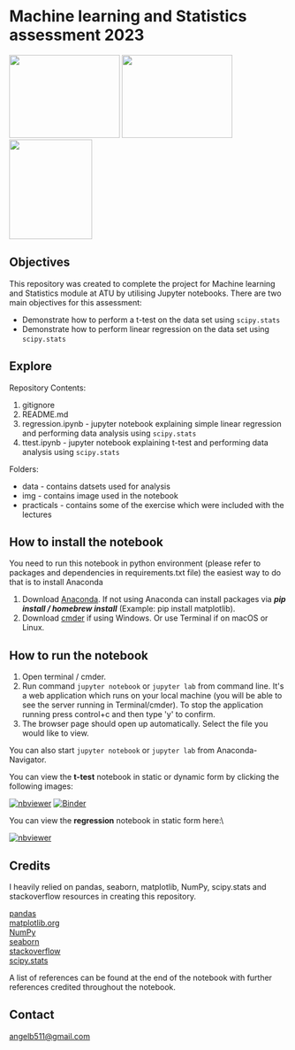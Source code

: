 # Machine learning and Statistics assessment 2023

<p float="left">
  <img src="https://logos-world.net/wp-content/uploads/2021/10/Python-Logo.png" width="200" height="150"/>
  <img src="https://docs.scipy.org/doc/scipy/_static/logo.svg" width="200" height="150"/> 
  <img src="https://upload.wikimedia.org/wikipedia/commons/thumb/3/38/Jupyter_logo.svg/414px-Jupyter_logo.svg.png" width="150" height="180"/>
</p>

## Objectives

This repository was created to complete the project for Machine learning and Statistics module at ATU by utilising Jupyter notebooks.
There are two main objectives for this assessment:
- Demonstrate how to perform a t-test on the data set using `scipy.stats`
- Demonstrate how to perform linear regression on the data set using `scipy.stats`

## Explore

Repository Contents:

1. gitignore
2. README.md
3. regression.ipynb - jupyter notebook explaining simple linear regression and performing data analysis using `scipy.stats`
4. ttest.ipynb -  jupyter notebook explaining t-test and performing data analysis using `scipy.stats`

Folders:
- data - contains datsets used for analysis
- img - contains image used in the notebook
- practicals - contains some of the exercise which were included with the lectures

## How to install the notebook

You need to run this notebook in python environment (please refer to packages and dependencies in requirements.txt file) the easiest way to do that is to install Anaconda
1. Download [Anaconda](https://docs.anaconda.com/anaconda/install/index.html). If not using Anaconda can install packages via ***pip install / homebrew install*** (Example: pip install matplotlib).
2. Download [cmder](https://cmder.net) if using Windows. Or use Terminal if on macOS or Linux.

## How to run the notebook

1. Open terminal / cmder.
2. Run command `jupyter notebook` or `jupyter lab` from command line. It's a web application which runs on your local machine (you will be able to see the server running in Terminal/cmder). To stop the application running press control+c and then type 'y' to confirm.
3. The browser page should open up automatically. Select the file you would like to view.

You can also start `jupyter notebook` or `jupyter lab` from Anaconda-Navigator.

You can view the **t-test** notebook in static or dynamic form by clicking the following images:

[![nbviewer](https://raw.githubusercontent.com/jupyter/design/master/logos/Badges/nbviewer_badge.svg)](https://nbviewer.org/github/angelinka/machine_learning_assessment/blob/main/ttest.ipynb)
[![Binder](https://mybinder.org/badge_logo.svg)](https://mybinder.org/v2/gh/angelinka/machine_learning_assessment/blob/main/ttest.ipynb/HEAD)

You can view the **regression** notebook in static form here:\

[![nbviewer](https://raw.githubusercontent.com/jupyter/design/master/logos/Badges/nbviewer_badge.svg)](https://nbviewer.org/github/angelinka/machine_learning_assessment/blob/main/regression.ipynb)

## Credits
I heavily relied on pandas, seaborn, matplotlib, NumPy, scipy.stats and stackoverflow resources in creating this repository.

[pandas](https://pandas.pydata.org/)\
[matplotlib.org](https://matplotlib.org/stable/tutorials/introductory/pyplot.html#sphx-glr-tutorials-introductory-pyplot-py)\
[NumPy](https://numpy.org/)\
[seaborn](https://seaborn.pydata.org/api.html)\
[stackoverflow](https://stackoverflow.com)\
[scipy.stats](https://docs.scipy.org/doc/scipy/reference/stats.html)

A list of references can be found at the end of the notebook with further references credited throughout the notebook.

## Contact

[angelb511@gmail.com](mailto:angelb511@gmail.com)